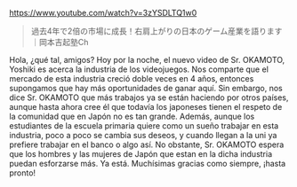 https://www.youtube.com/watch?v=3zYSDLTQ1w0

> 過去4年で2倍の市場に成長！右肩上がりの日本のゲーム産業を語ります｜岡本吉起塾Ch 

Hola, ¿qué tal, amigos? Hoy por la noche, el nuevo video de Sr. OKAMOTO, Yoshiki es acerca la industria de los videojuegos. Nos comparte que el mercado de esta industria creció doble veces en 4 años, entonces supongamos que hay más oportunidades de ganar aquí. Sin embargo, nos dice Sr. OKAMOTO que más trabajos ya se están haciendo por otros países, aunque hasta ahora cree él que todavía los japoneses tienen el respeto de la comunidad que en Japón no es tan grande. Además, aunque los estudiantes de la escuela primaria quiere como un sueño trabajar en esta industria, poco a poco se cambia sus deseos, y cuando llegan a la uni ya prefiere trabajar en el banco o algo así. No obstante, Sr. OKAMOTO espera que los hombres y las mujeres de Japón que estan en la dicha industria puedan esforzarse más. Ya está. Muchísimas gracias como siempre, ¡hasta pronto!
